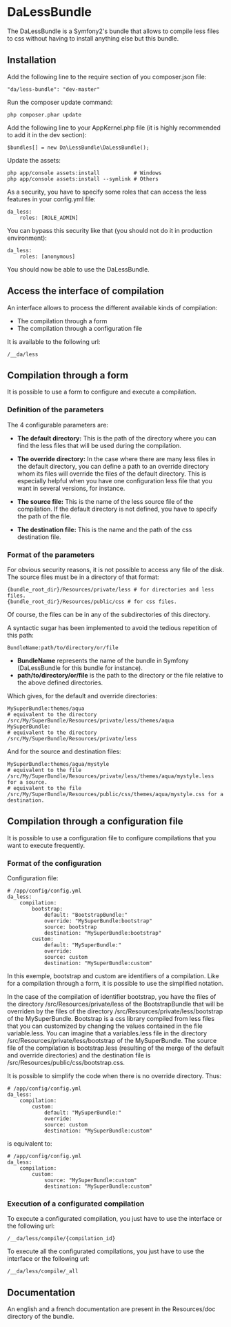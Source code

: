 DaLessBundle
============

The DaLessBundle is a Symfony2's bundle that allows to compile less files to css without having to install anything else but this bundle.

Installation
------------

Add the following line to the require section of you composer.json file:

	"da/less-bundle": "dev-master"

Run the composer update command:

	php composer.phar update

Add the following line to your AppKernel.php file (it is highly recommended to add it in the dev section):

	$bundles[] = new Da\LessBundle\DaLessBundle();

Update the assets:

	php app/console assets:install           # Windows
	php app/console assets:install --symlink # Others

As a security, you have to specify some roles that can access the less features in your config.yml file:

	da_less:
		roles: [ROLE_ADMIN]

You can bypass this security like that (you should not do it in production environment):

	da_less:
		roles: [anonymous]

You should now be able to use the DaLessBundle.

Access the interface of compilation
-----------------------------------

An interface allows to process the different available kinds of compilation:

* The compilation through a form
* The compilation through a configuration file 

It is available to the following url:

    /__da/less

Compilation through a form
--------------------------

It is possible to use a form to configure and execute a compilation.

### Definition of the parameters

The 4 configurable parameters are:

* **The default directory:**
  This is the path of the directory where you can find the less files that will be used during the compilation.

* **The override directory:**
  In the case where there are many less files in the default directory, you can define a path to an override directory 
  whom its files will override the files of the default directory. This is especially helpful when you have one configuration less file that you want in several versions, for instance.

* **The source file:**
  This is the name of the less source file of the compilation. If the default directory is not defined, you have to specify 
  the path of the file.

* **The destination file:**
  This is the name and the path of the css destination file.

### Format of the parameters

For obvious security reasons, it is not possible to access any file of the disk.
The source files must be in a directory of that format:

    {bundle_root_dir}/Resources/private/less # for directories and less files.
    {bundle_root_dir}/Resources/public/css # for css files.

Of course, the files can be in any of the subdirectories of this directory.

A syntactic sugar has been implemented to avoid the tedious repetition of this path:

    BundleName:path/to/directory/or/file

* **BundleName** represents the name of the bundle in Symfony (DaLessBundle for this bundle for instance).
* **path/to/directory/or/file** is the path to the directory or the file relative to the above defined directories.

Which gives, for the default and override directories:

    MySuperBundle:themes/aqua
    # equivalent to the directory /src/My/SuperBundle/Resources/private/less/themes/aqua
    MySuperBundle:
    # equivalent to the directory /src/My/SuperBundle/Resources/private/less

And for the source and destination files:

    MySuperBundle:themes/aqua/mystyle
    # equivalent to the file /src/My/SuperBundle/Resources/private/less/themes/aqua/mystyle.less for a source.
    # equivalent to the file /src/My/SuperBundle/Resources/public/css/themes/aqua/mystyle.css for a destination.

Compilation through a configuration file
----------------------------------------

It is possible to use a configuration file to configure compilations that you want to execute frequently.

### Format of the configuration

Configuration file:

    # /app/config/config.yml
    da_less:
        compilation:
            bootstrap:
                default: "BootstrapBundle:"
                override: "MySuperBundle:bootstrap"
                source: bootstrap
                destination: "MySuperBundle:bootstrap"
            custom:
                default: "MySuperBundle:"
                override:
                source: custom
                destination: "MySuperBundle:custom"

In this exemple, bootstrap and custom are identifiers of a compilation. Like for a compilation through a form, it is possible 
to use the simplified notation.

In the case of the compilation of identifier bootstrap, you have the files of the directory /src/Resources/private/less 
of the BootstrapBundle that will be overriden by the files of the directory /src/Resources/private/less/bootstrap 
of the MySuperBundle.
Bootstrap is a css library compiled from less files that you can customized by changing the values contained in the file variable.less.
You can imagine that a variables.less file in the directory /src/Resources/private/less/bootstrap of the MySuperBundle. 
The source file of the compilation is bootstrap.less (resulting of the merge of the default and override directories) 
and the destination file is /src/Resources/public/css/bootstrap.css.

It is possible to simplify the code when there is no override directory. Thus:

    # /app/config/config.yml
    da_less:
        compilation:
            custom:
                default: "MySuperBundle:"
                override:
                source: custom
                destination: "MySuperBundle:custom"

is equivalent to:

    # /app/config/config.yml
    da_less:
        compilation:
            custom:
                source: "MySuperBundle:custom"
                destination: "MySuperBundle:custom"

### Execution of a configurated compilation

To execute a configurated compilation, you just have to use the interface or the following url:

    /__da/less/compile/{compilation_id}

To execute all the configurated compilations, you just have to use the interface or the following url:

    /__da/less/compile/_all

Documentation
-------------

An english and a french documentation are present in the Resources/doc directory of the bundle.